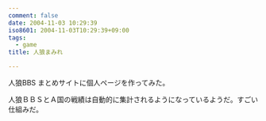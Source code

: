 ```yaml
---
comment: false
date: 2004-11-03 10:29:39
iso8601: 2004-11-03T10:29:39+09:00
tags:
  - game
title: 人狼まみれ

---
```


<div class="entry-body">
  <p>人狼BBS まとめサイトに個人ページを作ってみた。</p>

  <p>人狼ＢＢＳとＡ国の戦績は自動的に集計されるようになっているようだ。すごい仕組みだ。</p>
</div>
